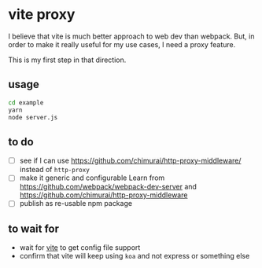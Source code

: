 # vite proxy

I believe that vite is much better approach to web dev than webpack.
But, in order to make it really useful for my use cases, I need a proxy feature.

This is my first step in that direction.

## usage

```sh
cd example
yarn
node server.js
```

## to do

- [ ] see if I can use https://github.com/chimurai/http-proxy-middleware/ instead of `http-proxy`
- [ ] make it generic and configurable
  Learn from https://github.com/webpack/webpack-dev-server and https://github.com/chimurai/http-proxy-middleware
- [ ] publish as re-usable npm package

## to wait for

- wait for [vite](https://github.com/vuejs/vite#todos) to get config file support
- confirm that vite will keep using `koa` and not express or something else
